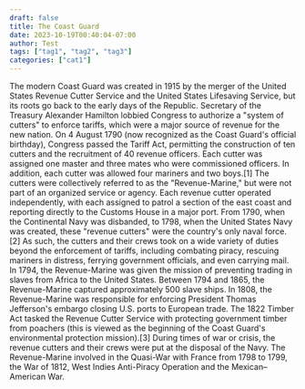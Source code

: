 ```yaml
---
draft: false
title: The Coast Guard
date: 2023-10-19T00:40:04-07:00
author: Test
tags: ["tag1", "tag2", "tag3"]
categories: ["cat1"]
---
```


The modern Coast Guard was created in 1915 by the merger of the United States Revenue Cutter Service and the United States Lifesaving Service, but its roots go back to the early days of the Republic. Secretary of the Treasury Alexander Hamilton lobbied Congress to authorize a "system of cutters" to enforce tariffs, which were a major source of revenue for the new nation. On 4 August 1790 (now recognized as the Coast Guard's official birthday), Congress passed the Tariff Act, permitting the construction of ten cutters and the recruitment of 40 revenue officers. Each cutter was assigned one master and three mates who were commissioned officers. In addition, each cutter was allowed four mariners and two boys.[1] The cutters were collectively referred to as the "Revenue-Marine," but were not part of an organized service or agency. Each revenue cutter operated independently, with each assigned to patrol a section of the east coast and reporting directly to the Customs House in a major port. From 1790, when the Continental Navy was disbanded, to 1798, when the United States Navy was created, these "revenue cutters" were the country's only naval force.[2] As such, the cutters and their crews took on a wide variety of duties beyond the enforcement of tariffs, including combating piracy, rescuing mariners in distress, ferrying government officials, and even carrying mail. In 1794, the Revenue-Marine was given the mission of preventing trading in slaves from Africa to the United States. Between 1794 and 1865, the Revenue-Marine captured approximately 500 slave ships. In 1808, the Revenue-Marine was responsible for enforcing President Thomas Jefferson's embargo closing U.S. ports to European trade. The 1822 Timber Act tasked the Revenue Cutter Service with protecting government timber from poachers (this is viewed as the beginning of the Coast Guard's environmental protection mission).[3] During times of war or crisis, the revenue cutters and their crews were put at the disposal of the Navy. The Revenue-Marine involved in the Quasi-War with France from 1798 to 1799, the War of 1812, West Indies Anti-Piracy Operation and the Mexican–American War. 